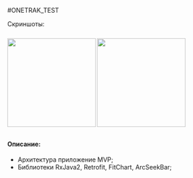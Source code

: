 #ONETRAK_TEST


Скриншоты:
<table>
<img src="https://user-images.githubusercontent.com/35770289/50943868-30a53600-149f-11e9-84e2-fd169909bdfc.png" width="200" align="left" vspace="10">
<img src="https://user-images.githubusercontent.com/35770289/50943869-30a53600-149f-11e9-9bf1-415829c0bc07.png" width="200" align="left" vspace="10">
</table>

#### Описание:
 - Архитектура приложение MVP;
 - Библиотеки RxJava2, Retrofit, FitChart, ArcSeekBar;
